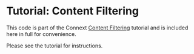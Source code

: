 # Tutorial: Content Filtering

This code is part of the Connext [Content Filtering](https://community.rti.com/static/documentation/developers/current/learn/content-filtering.html)
tutorial and is included here in full for convenience.

Please see the tutorial for instructions.